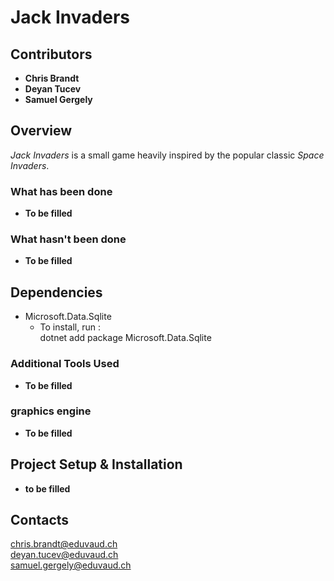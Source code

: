 # **Jack Invaders**

## **Contributors**
- **Chris Brandt**  
- **Deyan Tucev**
- **Samuel Gergely**

## **Overview**
*Jack Invaders* is a small game heavily inspired by the popular classic *Space Invaders*.

### What has been done
- **To be filled**
  
### What hasn't been done
- **To be filled** 

## **Dependencies**
- Microsoft.Data.Sqlite
	- To install, run :  
	dotnet add package Microsoft.Data.Sqlite
### **Additional Tools Used**
- **To be filled**

### **graphics engine**
- **To be filled**

## **Project Setup & Installation**
- **to be filled**

## **Contacts**
chris.brandt@eduvaud.ch  
deyan.tucev@eduvaud.ch  
samuel.gergely@eduvaud.ch
